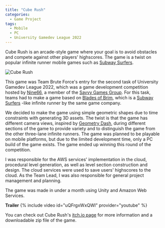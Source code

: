 ```yaml
---
title: "Cube Rush"
categories:
  - Game Project
tags:
  - Mobile
  - PC
  - University Gamedev League 2022
---
```


Cube Rush is an arcade-style game where your goal is to avoid obstacles and compete against other players' highscores. The game is a twist on popular infinite runner mobile games such as [Subway Surfers][subway-surfers].

![Cube Rush]({{site.url}}{{site.baseurl}}/assets/images/cube-rush.png)

This game was Team Brute Force's entry for the second task of University Gamedev League 2022, which was a game development competition hosted by [Nine66][nine66], a member of the [Savvy Games Group][savvy-games-group]. For this task, teams had to make a game based on [Blades of Brim][blades-of-brim], which is a [Subway Surfers][subway-surfers] -like infinite runner by the same game company.

We decided to make the game using simple geometric shapes due to time constraints with generating 3D assets. The twist is that the game has different camera views, inspired by [Geometry Dash][geometry-dash], during different sections of the game to provide variety and to distinguish the game from the other three-lane infinite runners. The game was planned to be playable on mobile platforms, but due to the limited development time, only a PC build of the game exists. The game ended up winning this round of the competition.

I was responsible for the AWS services' implementation in the cloud, procedural level generation, as well as level section construction and design. The cloud services were used to save users' highscores to the cloud. As the Team Lead, I was also responsible for general project management and planning.

The game was made in under a month using Unity and Amazon Web Services.

**Trailer**
{% include video id="uQFrgxWxQWI" provider="youtube" %}

You can check out Cube Rush's [itch.io page][website] for more information and a downloadable zip file of the game.

[subway-surfers]: https://sybogames.com/subway-surfers/
[nine66]: https://www.linkedin.com/company/nine66/
[savvy-games-group]: https://savvygames.com/
[blades-of-brim]: https://sybogames.com/blades-of-brim/
[geometry-dash]: https://store.steampowered.com/app/322170/Geometry_Dash/
[website]: https://hunnydragon.itch.io/cuberush
